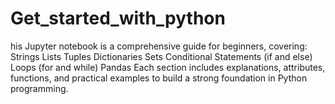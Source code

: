 # Get_started_with_python
his Jupyter notebook is a comprehensive guide for beginners, covering:  Strings Lists Tuples Dictionaries Sets Conditional Statements (if and else) Loops (for and while) Pandas Each section includes explanations, attributes, functions, and practical examples to build a strong foundation in Python programming.
